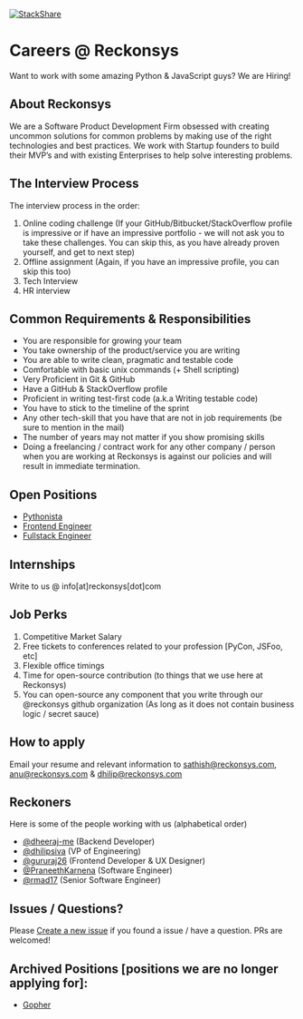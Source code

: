 [![StackShare](https://img.shields.io/badge/tech-stack-0690fa.svg?style=flat)](https://stackshare.io/reckonsys/reckonsys)

# Careers @ Reckonsys

Want to work with some amazing Python & JavaScript guys? We are Hiring!

## About Reckonsys

We are a Software Product Development Firm obsessed with creating uncommon solutions for common problems by making use of the right technologies and best practices. We work with Startup founders to build their MVP’s and with existing Enterprises to help solve interesting problems.

## The Interview Process

The interview process in the order:

1. Online coding challenge (If your GitHub/Bitbucket/StackOverflow profile is impressive or if have an impressive portfolio - we will not ask you to take these challenges. You can skip this, as you have already proven yourself, and get to next step)
2. Offline assignment (Again, if you have an impressive profile, you can skip this too)
3. Tech Interview
4. HR interview

## Common Requirements & Responsibilities

* You are responsible for growing your team
* You take ownership of the product/service you are writing
* You are able to write clean, pragmatic and testable code
* Comfortable with basic unix commands (+ Shell scripting)
* Very Proficient in Git & GitHub
* Have a GitHub & StackOverflow profile
* Proficient in writing test-first code (a.k.a Writing testable code)
* You have to stick to the timeline of the sprint
* Any other tech-skill that you have that are not in job requirements (be sure to mention in the mail)
* The number of years may not matter if you show promising skills
* Doing a freelancing / contract work for any other company / person when you are working at Reckonsys is against our policies and will result in immediate termination.


## Open Positions

* [Pythonista](https://github.com/reckonsys/careers/blob/master/pythonista.md)
* [Frontend Engineer](https://github.com/reckonsys/careers/blob/master/frontend-engineer.md)
* [Fullstack Engineer](https://github.com/reckonsys/careers/blob/master/fullstack-engineer.md)


## Internships

Write to us @ info[at]reckonsys[dot]com


## Job Perks

1. Competitive Market Salary
1. Free tickets to conferences related to your profession [PyCon, JSFoo, etc]
1. Flexible office timings
1. Time for open-source contribution (to things that we use here at Reckonsys)
1. You can open-source any component that you write through our @reckonsys github organization (As long as it does not contain business logic / secret sauce)


## How to apply

Email your resume and relevant information to sathish@reckonsys.com, anu@reckonsys.com & dhilip@reckonsys.com

## Reckoners

Here is some of the people working with us (alphabetical order)

* [@dheeraj-me](https://github.com/dheeraj-me) (Backend Developer)
* [@dhilipsiva](https://github.com/dhilipsiva) (VP of Engineering)
* [@gururaj26](https://github.com/gururaj26) (Frontend Developer & UX Designer)
* [@PraneethKarnena](https://github.com/PraneethKarnena) (Software Engineer)
* [@rmad17](https://github.com/rmad17) (Senior Software Engineer)


## Issues / Questions?

Please [Create a new issue](https://github.com/reckonsys/careers/issues/new) if you found a issue / have a question. PRs are welcomed!


## Archived Positions [positions we are no longer applying for]:

* [Gopher](https://github.com/reckonsys/careers/blob/master/gopher.md)
